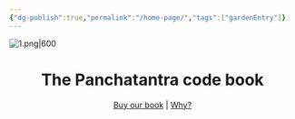 ```yaml
---
{"dg-publish":true,"permalink":"/home-page/","tags":["gardenEntry"]}
---
```


![1.png|600](/img/user/images/1.png)

<center><h1>The Panchatantra code book</h1></center>
<p style="text-align:center;">
  <a href="https://www.amazon.in/Panchatantra-code-Become-super-star-ebook/dp/B0FHRPC89C/">Buy our book</a>
    | <a href="">Why?</a>
</p>




